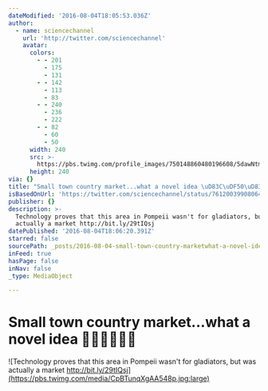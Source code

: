 ```yaml
---
dateModified: '2016-08-04T18:05:53.036Z'
author:
  - name: sciencechannel
    url: 'http://twitter.com/sciencechannel'
    avatar:
      colors:
        - - 201
          - 175
          - 131
        - - 142
          - 113
          - 83
        - - 240
          - 236
          - 222
        - - 82
          - 60
          - 50
      width: 240
      src: >-
        https://pbs.twimg.com/profile_images/750148860480196608/5dawNtmE_400x400.jpg
      height: 240
via: {}
title: "Small town country market...what a novel idea \uD83C\uDF50\uD83C\uDF4E\uD83C\uDF45\uD83C\uDF46\uD83C\uDF5E\uD83C\uDF3D"
isBasedOnUrl: 'https://twitter.com/sciencechannel/status/761200399080644609'
publisher: {}
description: >-
  Technology proves that this area in Pompeii wasn't for gladiators, but was
  actually a market http://bit.ly/29tIQsj
datePublished: '2016-08-04T18:06:20.391Z'
starred: false
sourcePath: _posts/2016-08-04-small-town-country-marketwhat-a-novel-idea.md
inFeed: true
hasPage: false
inNav: false
_type: MediaObject

---
```

# Small town country market...what a novel idea 🍐🍎🍅🍆🍞🌽
![Technology proves that this area in Pompeii wasn't for gladiators, but was actually a market http://bit.ly/29tIQsj](https://pbs.twimg.com/media/CpBTunqXgAA548p.jpg:large)